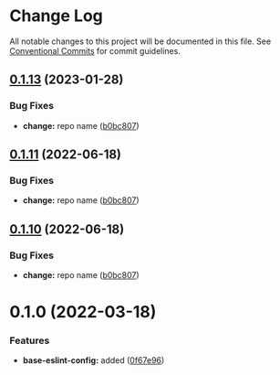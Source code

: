 # Change Log

All notable changes to this project will be documented in this file.
See [Conventional Commits](https://conventionalcommits.org) for commit guidelines.

## [0.1.13](https://github.com/eunchurn/packages/compare/@eunchurn/eslint-config@0.1.8...@eunchurn/eslint-config@0.1.13) (2023-01-28)


### Bug Fixes

* **change:** repo name ([b0bc807](https://github.com/eunchurn/packages/commit/b0bc807ce5351bdf24893ec6127f1d21879167cb))





## [0.1.11](https://github.com/eunchurn/packages/compare/@eunchurn/eslint-config@0.1.8...@eunchurn/eslint-config@0.1.11) (2022-06-18)


### Bug Fixes

* **change:** repo name ([b0bc807](https://github.com/eunchurn/packages/commit/b0bc807ce5351bdf24893ec6127f1d21879167cb))





## [0.1.10](https://github.com/eunchurn/packages/compare/@eunchurn/eslint-config@0.1.8...@eunchurn/eslint-config@0.1.10) (2022-06-18)


### Bug Fixes

* **change:** repo name ([b0bc807](https://github.com/eunchurn/packages/commit/b0bc807ce5351bdf24893ec6127f1d21879167cb))





# 0.1.0 (2022-03-18)

### Features

- **base-eslint-config:** added ([0f67e96](https://github.com/eunchurn/packages/commit/0f67e9685a6b71ac80579d1bc9b2edc424b9cbdb))
